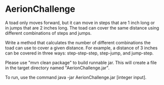# AerionChallenge

A toad only moves forward, but it can move in steps that are 1 inch long or in jumps that 
are 2 inches long. The toad can cover the same distance using different combinations of 
steps and jumps.
  
Write a method that calculates the number of different combinations the toad can use to 
cover a given distance. For example, a distance of 3 inches can be covered in three ways: 
step-step-step, step-jump, and jump-step.
  
Please use "mvn clean package" to build runnable jar.
This will create a file in the target directory named "AerionChallenge.jar".

To run, use the command java -jar AerionChallenge.jar [integer input].